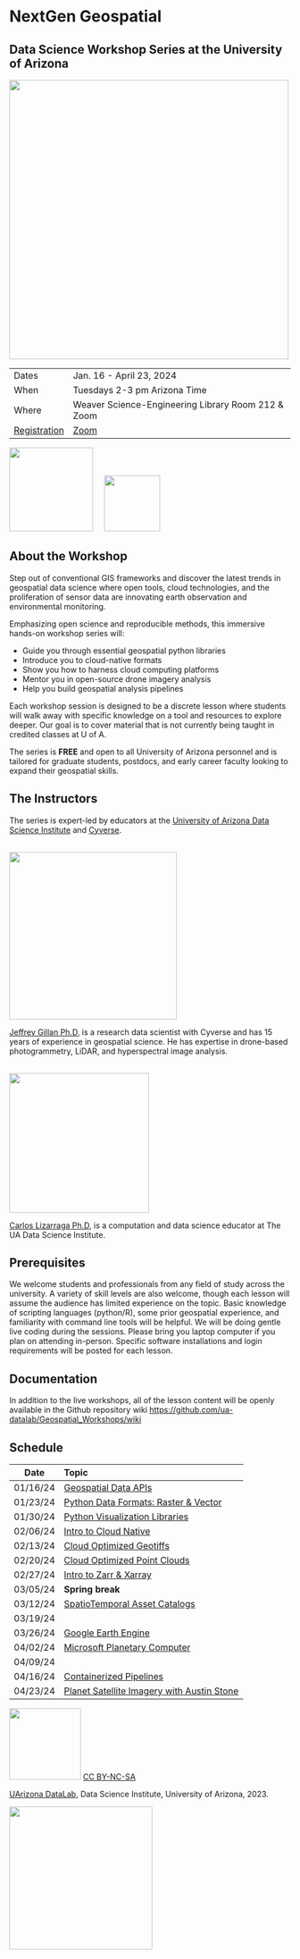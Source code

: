 # NextGen Geospatial 

## Data Science Workshop Series at the University of Arizona


<img src="/images/geospatial_desktop_AI.png" width=500>

|      |         |
|  --- | ----  |
| Dates | Jan. 16 - April 23, 2024 |
| When | Tuesdays 2-3 pm Arizona Time | 
| Where | Weaver Science-Engineering Library Room 212 & Zoom |
| [Registration](https://uarizona.co1.qualtrics.com/jfe/form/SV_9Rfr1WtU3kfMXjw) |  [Zoom](http://tinyurl.com/uadatalab)  |

<img src="/images/UA_datalab.png" width=150> &nbsp;&nbsp;&nbsp; <img src="/images/PoweredbyCyverse_LogoSquare0.png" width=100>
## About the Workshop 
Step out of conventional GIS frameworks and discover the latest trends in geospatial data science where open tools, cloud technologies, and the proliferation of sensor data are innovating earth observation and environmental monitoring. 

Emphasizing open science and reproducible methods, this immersive hands-on workshop series will:

* Guide you through essential geospatial python libraries
* Introduce you to cloud-native formats
* Show you how to harness cloud computing platforms
* Mentor you in open-source drone imagery analysis
* Help you build geospatial analysis pipelines

Each workshop session is designed to be a discrete lesson where students will walk away with specific knowledge on a tool and resources to explore deeper. Our goal is to cover material that is not currently being taught in credited classes at U of A.  

The series is **FREE** and open to all University of Arizona personnel and is tailored for graduate students, postdocs, and early career faculty looking to expand their geospatial skills. 



## The Instructors

The series is expert-led by educators at the [University of Arizona Data Science Institute](https://datascience.arizona.edu/) and [Cyverse](https://cyverse.org/). 
<br/>
<br/>

<img src="/images/gillan_headshot_2023.jpg" width=300>

[Jeffrey Gillan Ph.D](https://www.gillanscience.com), is a research data scientist with Cyverse and has 15 years of experience in geospatial science. He has expertise in drone-based photogrammetry, LiDAR, and hyperspectral image analysis. 
<br/>
<br/>

<img src="https://datascience.arizona.edu/sites/default/files/styles/az_medium/public/2023-03/202206448_lizarraga_carlos-5481-Edit.jpg?itok=eadCJ6ZI" width=250>

[Carlos Lizarraga Ph.D](https://datascience.arizona.edu/person/carlos-lizarraga), is a computation and data science educator at The UA Data Science Institute. 


## Prerequisites
We welcome students and professionals from any field of study across the university. A variety of skill levels are also welcome, though each lesson will assume the audience has limited experience on the topic. Basic knowledge of scripting languages (python/R), some prior geospatial experience, and familiarity with command line tools will be helpful. We will be doing gentle live coding during the sessions. Please bring you laptop computer if you plan on attending in-person. Specific software installations and login requirements will be posted for each lesson. 


## Documentation
In addition to the live workshops, all of the lesson content will be openly available in the Github repository wiki https://github.com/ua-datalab/Geospatial_Workshops/wiki

## Schedule

| Date |  Topic |
| :--: | :-- |
|   01/16/24  |   [Geospatial Data APIs](https://github.com/ua-datalab/Geospatial_Workshops/wiki/Geospatial-Data-APIs) | 
| 01/23/24 |  [Python Data Formats: Raster & Vector](https://github.com/ua-datalab/Geospatial_Workshops/wiki/Python-Libraries-for-Data-Formats:-Raster-and-Vector)|
|  01/30/24   |  [Python Visualization Libraries](https://github.com/ua-datalab/Geospatial_Workshops/wiki/Python-Visualization-Libraries)  |
|    02/06/24 |  [Intro to Cloud Native](https://github.com/ua-datalab/Geospatial_Workshops/wiki/Intro-to-Cloud-Native)  | 
|   02/13/24  |  [Cloud Optimized Geotiffs](https://github.com/ua-datalab/Geospatial_Workshops/wiki/Cloud-Optimized-Geotiffs)  |
|    02/20/24 |   [Cloud Optimized Point Clouds](https://github.com/ua-datalab/Geospatial_Workshops/wiki/Cloud-Optimized-Point-Clouds) | 
|   02/27/24  |   [Intro to Zarr & Xarray](https://github.com/ua-datalab/Geospatial_Workshops/wiki/Intro-to-Zarr-&-Xarray)| 
|   03/05/24 |   **Spring break** | 
|    03/12/24 |   [SpatioTemporal Asset Catalogs](https://github.com/ua-datalab/Geospatial_Workshops/wiki/SpatioTemporal-Asset-Catalogs-(STAC)) | 
|    03/19/24 |    | 
|    03/26/24 |   [Google Earth Engine](https://github.com/ua-datalab/Geospatial_Workshops/wiki/Google-Earth-Engine) | 
|   04/02/24  | [Microsoft Planetary Computer](https://github.com/ua-datalab/Geospatial_Workshops/wiki/Microsoft-Planetary-Computer) | 
|    04/09/24 |     | 
|   04/16/24  |  [Containerized Pipelines](https://github.com/ua-datalab/Geospatial_Workshops/wiki/Containerized-Pipelines) | 
|    04/23/24 |   [Planet Satellite Imagery with Austin Stone](https://github.com/ua-datalab/Geospatial_Workshops/wiki/Planet-Satellite-Imagery) |


<img src="https://mirrors.creativecommons.org/presskit/buttons/88x31/png/by-nc-sa.png" width="128">  [  CC BY-NC-SA](https://creativecommons.org/licenses/by-nc-sa/4.0/)

[UArizona DataLab](https://www.datascience.arizona.edu/education/uarizona-data-lab), Data Science Institute, University of Arizona, 2023.

<img src="https://datascience.arizona.edu/sites/default/files/Data%20Science%20Institute_Webheader%20%281%29_0.svg" width="256">
